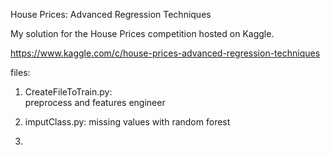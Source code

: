 
House Prices: Advanced Regression Techniques

My solution for the House Prices competition hosted on Kaggle.

https://www.kaggle.com/c/house-prices-advanced-regression-techniques



files:
1. CreateFileToTrain.py:  
   preprocess and features engineer

2. imputClass.py: 
   missing values with random forest
   
3.    
   
